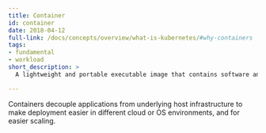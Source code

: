 ```yaml
---
title: Container
id: container
date: 2018-04-12
full-link: /docs/concepts/overview/what-is-kubernetes/#why-containers
tags:
- fundamental
- workload
short_description: >
  A lightweight and portable executable image that contains software and all of its dependencies.

---
```


Containers decouple applications from underlying host infrastructure to make deployment easier in different cloud or OS environments, and for easier scaling.


